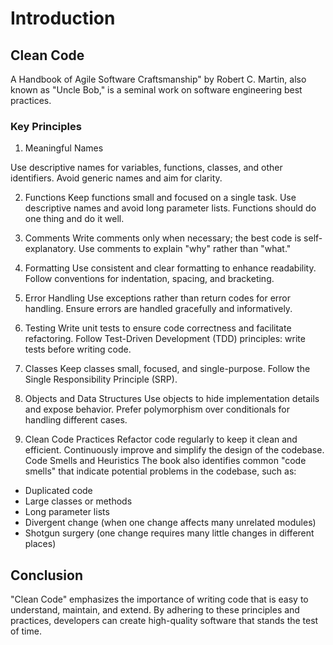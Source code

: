 # Introduction

## Clean Code
A Handbook of Agile Software Craftsmanship" by Robert C. Martin, also known as "Uncle Bob," is a seminal work on software engineering best practices.

### Key Principles

1. Meaningful Names

Use descriptive names for variables, functions, classes, and other identifiers.
Avoid generic names and aim for clarity.

2. Functions
Keep functions small and focused on a single task.
Use descriptive names and avoid long parameter lists.
Functions should do one thing and do it well.

3. Comments
Write comments only when necessary; the best code is self-explanatory.
Use comments to explain "why" rather than "what."

4. Formatting
Use consistent and clear formatting to enhance readability.
Follow conventions for indentation, spacing, and bracketing.

5. Error Handling
Use exceptions rather than return codes for error handling.
Ensure errors are handled gracefully and informatively.

6. Testing
Write unit tests to ensure code correctness and facilitate refactoring.
Follow Test-Driven Development (TDD) principles: write tests before writing code.

7. Classes
Keep classes small, focused, and single-purpose.
Follow the Single Responsibility Principle (SRP).

8. Objects and Data Structures
Use objects to hide implementation details and expose behavior.
Prefer polymorphism over conditionals for handling different cases.

9. Clean Code Practices
Refactor code regularly to keep it clean and efficient.
Continuously improve and simplify the design of the codebase.
Code Smells and Heuristics
The book also identifies common "code smells" that indicate potential problems in the codebase, such as:

- Duplicated code
- Large classes or methods
- Long parameter lists
- Divergent change (when one change affects many unrelated modules)
- Shotgun surgery (one change requires many little changes in different places)

## Conclusion

"Clean Code" emphasizes the importance of writing code that is easy to understand, maintain, and extend. By adhering to these principles and practices, developers can create high-quality software that stands the test of time.
